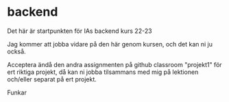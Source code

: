 # backend
Det här är startpunkten för IAs backend kurs 22-23

Jag kommer att jobba vidare på den här genom kursen, och det kan ni ju också.

Acceptera ändå den andra assignmenten på github classroom "projekt1" för ert riktiga projekt, då kan ni jobba tilsammans med mig på lektionen och/eller separat på ert projekt.

Funkar
